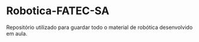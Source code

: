 # Robotica-FATEC-SA
Repositório utilizado para guardar todo o material de robótica desenvolvido em aula.
